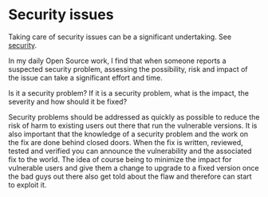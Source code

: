 # Security issues

Taking care of security issues can be a significant undertaking. See
[security](../security.md).

In my daily Open Source work, I find that when someone reports a suspected
security problem, assessing the possibility, risk and impact of the issue can
take a significant effort and time.

Is it a security problem? If it is a security problem, what is the impact, the
severity and how should it be fixed?

Security problems should be addressed as quickly as possible to reduce the
risk of harm to existing users out there that run the vulnerable versions. It
is also important that the knowledge of a security problem and the work on the
fix are done behind closed doors. When the fix is written, reviewed, tested
and verified you can announce the vulnerability and the associated fix to the
world. The idea of course being to minimize the impact for vulnerable users
and give them a change to upgrade to a fixed version once the bad guys out
there also get told about the flaw and therefore can start to exploit it.
